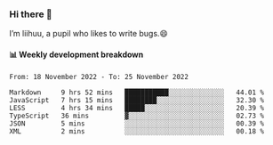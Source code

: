 ### Hi there 👋
I’m liihuu, a pupil who likes to write bugs.😄


#### 📊 Weekly development breakdown
<!--START_SECTION:waka-->

```text
From: 18 November 2022 - To: 25 November 2022

Markdown     9 hrs 52 mins   ███████████░░░░░░░░░░░░░░   44.01 %
JavaScript   7 hrs 15 mins   ████████░░░░░░░░░░░░░░░░░   32.30 %
LESS         4 hrs 34 mins   █████░░░░░░░░░░░░░░░░░░░░   20.39 %
TypeScript   36 mins         ▓░░░░░░░░░░░░░░░░░░░░░░░░   02.73 %
JSON         5 mins          ░░░░░░░░░░░░░░░░░░░░░░░░░   00.39 %
XML          2 mins          ░░░░░░░░░░░░░░░░░░░░░░░░░   00.18 %
```

<!--END_SECTION:waka-->

<!--
**liihuu/liihuu** is a ✨ _special_ ✨ repository because its `README.md` (this file) appears on your GitHub profile.

Here are some ideas to get you started:

- 🔭 I’m currently working on ...
- 🌱 I’m currently learning ...
- 👯 I’m looking to collaborate on ...
- 🤔 I’m looking for help with ...
- 💬 Ask me about ...
- 📫 How to reach me: ...
- 😄 Pronouns: ...
- ⚡ Fun fact: ...
-->
